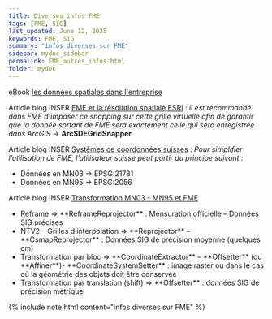 ```yaml
---
title: Diverses infos FME
tags: [FME, SIG]
last_updated: June 12, 2025
keywords: FME, SIG
summary: "infos diverses sur FME"
sidebar: mydoc_sidebar
permalink: FME_autres_infos.html
folder: mydoc
---
```


eBook <a href="../documents/Spatial-Data-for-the-Enterprise-For-Dummies-Safe-Software-Special-Edition-FRENCH.pdf" target="_blank">les données spatiales dans l'entreprise</a>

Article blog INSER [FME et la résolution spatiale ESRI](https://www.inser.ch/fr/blog/fme-et-la-resolution-spatiale-esri) : 
*il est recommandé dans FME d’imposer ce snapping sur cette grille virtuelle afin de garantir que la donnée sortant de FME sera exactement celle qui sera enregistrée dans ArcGIS* -> **ArcSDEGridSnapper**

Article blog INSER [Systèmes de coordonnées suisses](https://www.inser.ch/fr/blog/systemes-de-coordonnees-suisses) :
*Pour simplifier l’utilisation de FME, l’utilisateur suisse peut partir du principe suivant :*
<ul><li>Données en MN03 -> EPSG:21781</li>
<li>Données en MN95 -> EPSG:2056</li></ul>

Article blog INSER [Transformation MN03 - MN95 et FME](https://www.inser.ch/fr/blog/transformation-mn03-mn95-et-fme)
<ul>
  <li>Reframe => **ReframeReprojector** : Mensuration officielle – Données SIG précises </li>
      
   <li>NTV2 – Grilles d’interpolation => **Reprojector** – **CsmapReprojector** : Données SIG de précision moyenne (quelques cm)</li>

<li>Transformation par bloc => **CoordinateExtractor** – **Offsetter** (ou **Affiner**)- **CoordinateSystemSetter** : image raster ou dans le cas où la géométrie des objets doit être conservée </li>
<li>Transformation par translation (shift) =>  **Offsetter** : données SIG de précision métrique</li>
</ul>






{% include note.html content="infos diverses sur FME" %}

